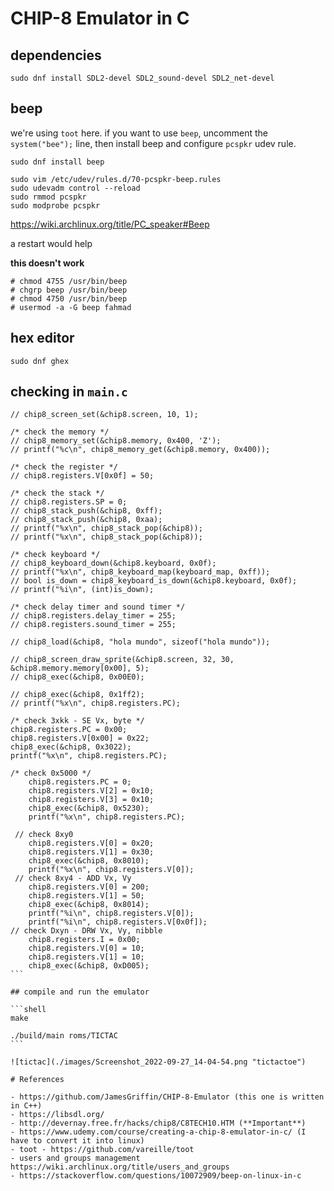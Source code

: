 # CHIP-8 Emulator in C

## dependencies

```shell
sudo dnf install SDL2-devel SDL2_sound-devel SDL2_net-devel
```

## beep

we're using `toot` here. if you want to use `beep`, uncomment the `system("bee");` line, then install beep and configure `pcspkr` udev rule.

```shell
sudo dnf install beep

sudo vim /etc/udev/rules.d/70-pcspkr-beep.rules
sudo udevadm control --reload
sudo rmmod pcspkr
sudo modprobe pcspkr
```

https://wiki.archlinux.org/title/PC_speaker#Beep

a restart would help

**this doesn't work**

```shell
# chmod 4755 /usr/bin/beep
# chgrp beep /usr/bin/beep
# chmod 4750 /usr/bin/beep
# usermod -a -G beep fahmad
```

## hex editor

```shell
sudo dnf ghex
```

## checking in `main.c`

````clang
// chip8_screen_set(&chip8.screen, 10, 1);

/* check the memory */
// chip8_memory_set(&chip8.memory, 0x400, 'Z');
// printf("%c\n", chip8_memory_get(&chip8.memory, 0x400));

/* check the register */
// chip8.registers.V[0x0f] = 50;

/* check the stack */
// chip8.registers.SP = 0;
// chip8_stack_push(&chip8, 0xff);
// chip8_stack_push(&chip8, 0xaa);
// printf("%x\n", chip8_stack_pop(&chip8));
// printf("%x\n", chip8_stack_pop(&chip8));

/* check keyboard */
// chip8_keyboard_down(&chip8.keyboard, 0x0f);
// printf("%x\n", chip8_keyboard_map(keyboard_map, 0xff));
// bool is_down = chip8_keyboard_is_down(&chip8.keyboard, 0x0f);
// printf("%i\n", (int)is_down);

/* check delay timer and sound timer */
// chip8.registers.delay_timer = 255;
// chip8.registers.sound_timer = 255;

// chip8_load(&chip8, "hola mundo", sizeof("hola mundo"));

// chip8_screen_draw_sprite(&chip8.screen, 32, 30, &chip8.memory.memory[0x00], 5);
// chip8_exec(&chip8, 0x00E0);

// chip8_exec(&chip8, 0x1ff2);
// printf("%x\n", chip8.registers.PC);

/* check 3xkk - SE Vx, byte */
chip8.registers.PC = 0x00;
chip8.registers.V[0x00] = 0x22;
chip8_exec(&chip8, 0x3022);
printf("%x\n", chip8.registers.PC);

/* check 0x5000 */
    chip8.registers.PC = 0;
    chip8.registers.V[2] = 0x10;
    chip8.registers.V[3] = 0x10;
    chip8_exec(&chip8, 0x5230);
    printf("%x\n", chip8.registers.PC);

 // check 8xy0
    chip8.registers.V[0] = 0x20;
    chip8.registers.V[1] = 0x30;
    chip8_exec(&chip8, 0x8010);
    printf("%x\n", chip8.registers.V[0]);
 // check 8xy4 - ADD Vx, Vy
    chip8.registers.V[0] = 200;
    chip8.registers.V[1] = 50;
    chip8_exec(&chip8, 0x8014);
    printf("%i\n", chip8.registers.V[0]);
    printf("%i\n", chip8.registers.V[0x0f]);
// check Dxyn - DRW Vx, Vy, nibble
    chip8.registers.I = 0x00;
    chip8.registers.V[0] = 10;
    chip8.registers.V[1] = 10;
    chip8_exec(&chip8, 0xD005);
```

## compile and run the emulator

```shell
make

./build/main roms/TICTAC
```

![tictac](./images/Screenshot_2022-09-27_14-04-54.png "tictactoe")

# References

- https://github.com/JamesGriffin/CHIP-8-Emulator (this one is written in C++)
- https://libsdl.org/
- http://devernay.free.fr/hacks/chip8/C8TECH10.HTM (**Important**)
- https://www.udemy.com/course/creating-a-chip-8-emulator-in-c/ (I have to convert it into linux)
- toot - https://github.com/vareille/toot
- users and groups management https://wiki.archlinux.org/title/users_and_groups
- https://stackoverflow.com/questions/10072909/beep-on-linux-in-c
````
